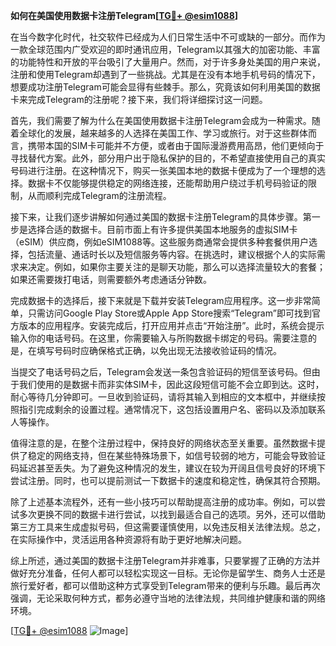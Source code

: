 **如何在美国使用数据卡注册Telegram[[TG💪+ @esim1088](https://t.me/s/esim1088)]**

在当今数字化时代，社交软件已经成为人们日常生活中不可或缺的一部分。而作为一款全球范围内广受欢迎的即时通讯应用，Telegram以其强大的加密功能、丰富的功能特性和开放的平台吸引了大量用户。然而，对于许多身处美国的用户来说，注册和使用Telegram却遇到了一些挑战。尤其是在没有本地手机号码的情况下，想要成功注册Telegram可能会显得有些棘手。那么，究竟该如何利用美国的数据卡来完成Telegram的注册呢？接下来，我们将详细探讨这一问题。

首先，我们需要了解为什么在美国使用数据卡注册Telegram会成为一种需求。随着全球化的发展，越来越多的人选择在美国工作、学习或旅行。对于这些群体而言，携带本国的SIM卡可能并不方便，或者由于国际漫游费用高昂，他们更倾向于寻找替代方案。此外，部分用户出于隐私保护的目的，不希望直接使用自己的真实号码进行注册。在这种情况下，购买一张美国本地的数据卡便成为了一个理想的选择。数据卡不仅能够提供稳定的网络连接，还能帮助用户绕过手机号码验证的限制，从而顺利完成Telegram的注册流程。

接下来，让我们逐步讲解如何通过美国的数据卡注册Telegram的具体步骤。第一步是选择合适的数据卡。目前市面上有许多提供美国本地服务的虚拟SIM卡（eSIM）供应商，例如eSIM1088等。这些服务商通常会提供多种套餐供用户选择，包括流量、通话时长以及短信服务等内容。在挑选时，建议根据个人的实际需求来决定。例如，如果你主要关注的是聊天功能，那么可以选择流量较大的套餐；如果还需要拨打电话，则需要额外考虑通话分钟数。

完成数据卡的选择后，接下来就是下载并安装Telegram应用程序。这一步非常简单，只需访问Google Play Store或Apple App Store搜索“Telegram”即可找到官方版本的应用程序。安装完成后，打开应用并点击“开始注册”。此时，系统会提示输入你的电话号码。在这里，你需要输入与所购数据卡绑定的号码。需要注意的是，在填写号码时应确保格式正确，以免出现无法接收验证码的情况。

当提交了电话号码之后，Telegram会发送一条包含验证码的短信至该号码。但由于我们使用的是数据卡而非实体SIM卡，因此这段短信可能不会立即到达。这时，耐心等待几分钟即可。一旦收到验证码，请将其输入到相应的文本框中，并继续按照指引完成剩余的设置过程。通常情况下，这包括设置用户名、密码以及添加联系人等操作。

值得注意的是，在整个注册过程中，保持良好的网络状态至关重要。虽然数据卡提供了稳定的网络支持，但在某些特殊场景下，如信号较弱的地方，可能会导致验证码延迟甚至丢失。为了避免这种情况的发生，建议在较为开阔且信号良好的环境下尝试注册。同时，也可以提前测试一下数据卡的速度和稳定性，确保其符合预期。

除了上述基本流程外，还有一些小技巧可以帮助提高注册的成功率。例如，可以尝试多次更换不同的数据卡进行尝试，以找到最适合自己的选项。另外，还可以借助第三方工具来生成虚拟号码，但这需要谨慎使用，以免违反相关法律法规。总之，在实际操作中，灵活运用各种资源将有助于更好地解决问题。

综上所述，通过美国的数据卡注册Telegram并非难事，只要掌握了正确的方法并做好充分准备，任何人都可以轻松实现这一目标。无论你是留学生、商务人士还是旅行爱好者，都可以借助这种方式享受到Telegram带来的便利与乐趣。最后再次强调，无论采取何种方式，都务必遵守当地的法律法规，共同维护健康和谐的网络环境。

[[TG💪+ @esim1088](https://t.me/s/esim1088) ![Image](https://i.postimg.cc/4NQfJmqS/Snipaste-2025-05-13-00-14-12.png)]